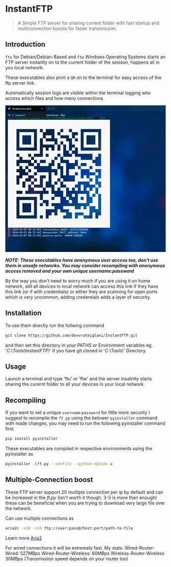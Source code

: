 # InstantFTP
> A Simple FTP server for sharing current folder with fast startup and multiconnection boosts for faster transmission.

## Introduction
`ftu` for Debian/Debian-Based and `ftw` Windows Operating Systems starts an FTP  server instantly on to the current folder of the sesison, happens all in you local network. 

These executables also print a `QR` on to the terminal for easy access of the ftp server link.

Automatically session logs are visible within the terminal logging who access which files and how many connections

![Demo usage of InstantFTP](https://raw.githubusercontent.com/devvratmiglani/InstantFTP/main/ftw-powershell-show.png)

_**NOTE: These executables have anonymous user access too, don't use them in unsafe networks. You may consider recompiling with anonymous access removed and your own unique username:password**_ 

By the way you don't need to worry much if you are using it on home network, still all devices in local network can access this link if they have this link (or if with credentials) or either they are scanning for open ports which is very uncommon, adding credentials adds a layer of security.

## Installation
To use them directly run the follwing command
```sh
git clone https://github.com/devvratmiglani/InstantFTP.git
```
and then set this directory in your PATHS or Environment variables
eg. '_C:\Tools\InstantFTP\\_' if you have git cloned in '_C:\Tools\\_' Directory.

## Usage
Launch a terminal and type 'ftu' or 'ftw' and the server insatntly starts sharing the curernt folder to all your devices in your local network.

## Recompiling
If you want to set a unique `username`:`password` for little more security I suggest to recompile the _`ft.py`_ using the belower `pyinstaller` command with made changes, you may need to run the following pyinstaller command first

```sh
pip install pyinstaller
``` 

These executables are compiled in respective environments using the pyinstaller as
```sh
pyinstaller .\ft.py --onefile --python-option u

```

## Multiple-Connection boost
These FTP server support 20 multiple connection per ip by default and can be increased in the _ft.py_ (isn't worth it though, 3-5 is more than enough) these can be beneficial when you are trying to download very large file over the network.

Can use multiple connections as 
```sh
aria2c -x16 -s16 ftp://user:pass@/host:port/path-to-file
```
Learn more [Aria2](https://github.com/aria2/aria2/)

For wired connections it will be extremely fast.
My stats:
Wired-Router-Wired: 527MBps
Wired-Router-Wireless: 60MBps
Wireless-Router-Wireless  30MBps
(Transmission speed depends on your router too)




